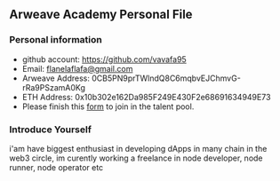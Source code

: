 ## Arweave Academy Personal File

### Personal information

- github account: https://github.com/vavafa95
- Email: flanelaflafa@gmail.com
- Arweave Address: 0CB5PN9prTWlndQ8C6mqbvEJChmvG-rRa9PSzamA0Kg
- ETH Address: 0x10b302e162Da985F249E430F2e68691634949E73
- Please finish this [form](https://docs.google.com/forms/d/e/1FAIpQLSfWA5fIIcBgmRppm3jNz5vmf9Mai_QMVil-2pO4r7YKn_Zhtw/viewform?usp=sf_link) to join in the talent pool.

### Introduce Yourself
 i'am have biggest enthusiast in developing dApps in many chain in the web3 circle, im curently working a freelance in node developer, node runner, node operator etc
